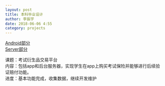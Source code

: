 ```yaml
---
layout: post
title: 本科毕业设计
author: 李振宇
date: 2018-06-06 4:55
category: projects
---
```

<a href="https://github.com/Kevin9436/ExamInsurance_android" target="_blank">Android部分</a><br>
<a href="https://github.com/Kevin9436/ExamInsurance_server" target="_blank">Server部分</a>

课题：考试衍生品交易平台  
内容：包括app和后台服务器，实现学生在app上购买考试保险并能够进行后续验证赔付功能。  
进度：基本功能完成，收集数据，继续开发维护